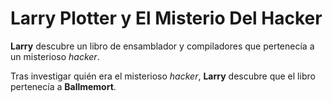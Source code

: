 # Larry Plotter y El Misterio Del Hacker

**Larry** descubre un libro de ensamblador y compiladores que pertenecía 
a un misterioso *hacker*.

Tras investigar quién era el misterioso *hacker*, **Larry** descubre que el 
libro pertenecía a **Ballmemort**.
